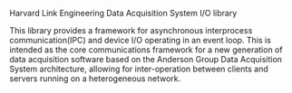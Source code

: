 Harvard Link Engineering Data Acquisition System I/O library

This library provides a framework for asynchronous interprocess
communication(IPC) and device I/O operating in an event loop.
This is intended as the core communications framework for a
new generation of data acquisition software based on the
Anderson Group Data Acquisition System architecture, allowing
for inter-operation between clients and servers running on
a heterogeneous network.